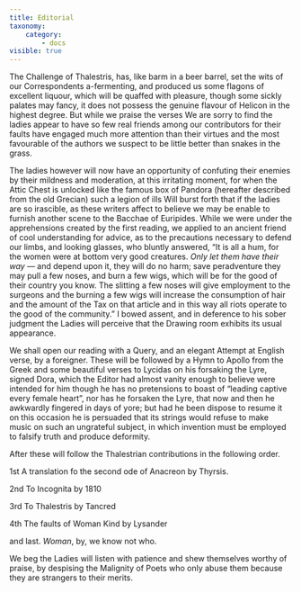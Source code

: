```yaml
---
title: Editorial
taxonomy:
    category:
        - docs
visible: true
---
```


The Challenge of Thalestris, has, like barm in a beer barrel, set the wits of our Correspondents a-fermenting, and produced us some flagons of excellent liquour, which will be quaffed with pleasure, though some sickly palates may fancy, it does not possess the genuine flavour of Helicon in the highest degree. But while we praise the verses We are sorry to find the ladies appear to have so few real friends among our contributors for their faults have engaged much more attention than their virtues and the most favourable of the authors we suspect to be little better than snakes in the grass.

The ladies however will now have an opportunity of confuting their enemies by their mildness and moderation, at this irritating moment, for when the Attic Chest is unlocked like the famous box of Pandora (hereafter described from the old Grecian) such a legion of ills Will burst forth that if the ladies are so irascible, as these writers affect to believe we may be enable to furnish another scene to the Bacchae of Euripides. While we were under the apprehensions created by the first reading, we applied to an ancient friend of cool understanding for advice, as to the precautions necessary to defend our limbs, and looking glasses, who bluntly answered, “It is all a hum, for the women were at bottom very good creatures. *Only let them have their way* — and depend upon it, they will do no harm; save peradventure they may pull a few noses, and burn a few wigs, which will be for the good of their country you know. The slitting a few noses will give employment to the surgeons and the burning a few wigs will increase the consumption of hair and the amount of the Tax on that article and in this way all riots operate to the good of the community.” I bowed assent, and in deference to his sober judgment the Ladies will perceive that the Drawing room exhibits its usual appearance.

We shall open our reading with a Query, and an elegant Attempt at English verse, by a foreigner. These will be followed by a Hymn to Apollo from the Greek and some beautiful verses to Lycidas on his forsaking the Lyre, signed Dora, which the Editor had almost vanity enough to believe were intended for him though he has no pretensions to boast of “leading captive every female heart”, nor has he forsaken the Lyre, that now and then he awkwardly fingered in days of yore; but had he been dispose to resume it on this occasion he is persuaded that its strings would refuse to make music on such an ungrateful subject, in which invention must be employed to falsify truth and produce deformity.

After these will follow the Thalestrian contributions in the following order.

1st	A translation fo the second ode of Anacreon by Thyrsis.

2nd To Incognita by 1810

3rd To Thalestris by Tancred

4th The faults of Woman Kind by Lysander

and last. *Woman*, by, we know not who.

We beg the Ladies will listen with patience and shew themselves worthy of praise, by despising the Malignity of Poets who only abuse them because they are strangers to their merits.